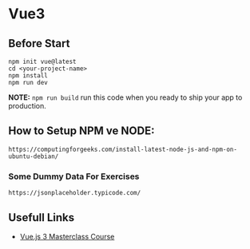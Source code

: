 # Vue3

## Before Start

`npm init vue@latest`<br>
`cd <your-project-name>`<br>
`npm install`<br>
`npm run dev`

**NOTE:** `npm run build` run this code when you ready to ship your app to production.

## How to Setup NPM ve NODE:

`https://computingforgeeks.com/install-latest-node-js-and-npm-on-ubuntu-debian/`

### Some Dummy Data For Exercises

`https://jsonplaceholder.typicode.com/`

## Usefull Links

- [Vue.js 3 Masterclass Course](https://vueschool.io/courses/the-vuejs-3-master-class)

